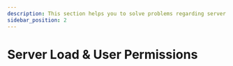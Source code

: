 ```yaml
---
description: This section helps you to solve problems regarding server information and user permissions load.
sidebar_position: 2
---
```


# Server Load & User Permissions

